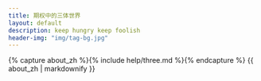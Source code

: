 ```yaml
---
title: 期权中的三体世界
layout: default
description: keep hungry keep foolish
header-img: "img/tag-bg.jpg"
---
```


<!-- Chinese Version -->
<div class="zh post-container">
    {% capture about_zh %}{% include help/three.md %}{% endcapture %}
    {{ about_zh | markdownify }}
</div>
